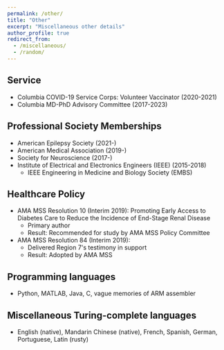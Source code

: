 ```yaml
---
permalink: /other/
title: "Other"
excerpt: "Miscellaneous other details"
author_profile: true
redirect_from: 
  - /miscellaneous/
  - /random/
---
```


Service
-------
* Columbia COVID-19 Service Corps: Volunteer Vaccinator (2020-2021)
* Columbia MD-PhD Advisory Committee (2017-2023)

Professional Society Memberships
-------
* American Epilepsy Society (2021-)
* American Medical Association (2019-)
* Society for Neuroscience (2017-)
* Institute of Electrical and Electronics Engineers (IEEE) (2015-2018)
  * IEEE Engineering in Medicine and Biology Society (EMBS)

Healthcare Policy
-------
* AMA MSS Resolution 10 (Interim 2019): Promoting Early Access to Diabetes Care to Reduce the Incidence of End-Stage Renal Disease
  * Primary author
  * Result: Recommended for study by AMA MSS Policy Committee
* AMA MSS Resolution 84 (Interim 2019): 
  * Delivered Region 7's testimony in support
  * Result: Adopted by AMA MSS

Programming languages
-------
* Python, MATLAB, Java, C, vague memories of ARM assembler

Miscellaneous Turing-complete languages
-------
* English (native), Mandarin Chinese (native), French, Spanish, German, Portuguese, Latin (rusty)



